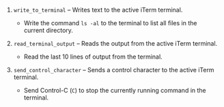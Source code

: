 1. `write_to_terminal` – Writes text to the active iTerm terminal.

    - Write the command `ls -al` to the terminal to list all files in the current directory.

2. `read_terminal_output` – Reads the output from the active iTerm terminal.

    - Read the last 10 lines of output from the terminal.

3. `send_control_character` – Sends a control character to the active iTerm terminal.

    - Send Control-C (`C`) to stop the currently running command in the terminal.

